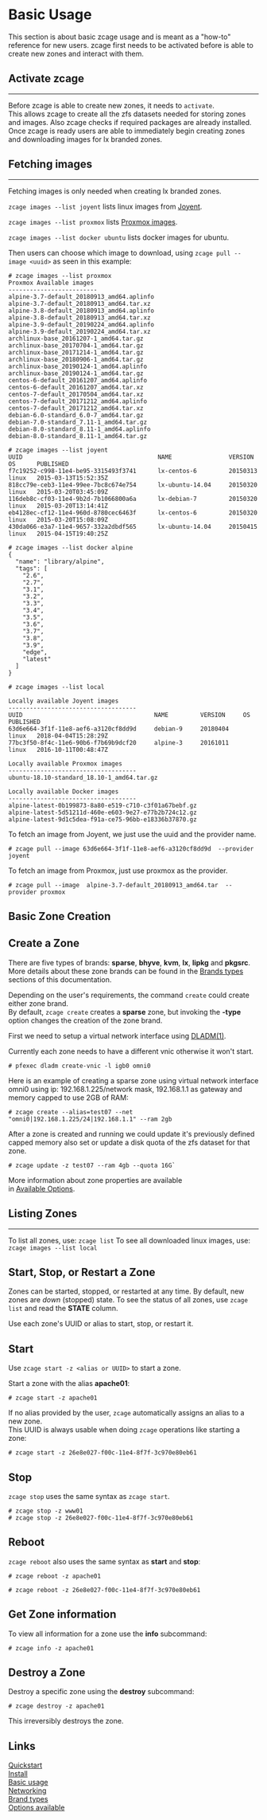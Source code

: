 # Basic Usage

This section is about basic zcage usage and is meant as a "how-to"
reference for new users.
zcage first needs to be activated before is able to create new zones
and interact with them.
  
  
## Activate zcage
-----------------

Before zcage is able to create new zones, it needs to `activate`.  
This allows zcage to create all the zfs datasets needed for storing zones 
and images. Also zcage checks if required packages are already installed.
Once zcage is ready  users are able to immediately
begin creating zones and downloading images for lx branded zones.

## Fetching images 
------------------
Fetching images is only needed when creating lx branded zones. 
  
`zcage images --list joyent` lists linux images from [Joyent](https://www.joyent.com/).
  
`zcage images --list proxmox` lists [Proxmox images](https://www.proxmox.com/en/).
  
`zcage images --list docker ubuntu` lists docker images for ubuntu.
  
Then users can choose which image to download, using 
`zcage pull --image <uuid>` as seen in this example:

```
# zcage images --list proxmox
Proxmox Available images
-------------------------
alpine-3.7-default_20180913_amd64.aplinfo
alpine-3.7-default_20180913_amd64.tar.xz
alpine-3.8-default_20180913_amd64.aplinfo
alpine-3.8-default_20180913_amd64.tar.xz
alpine-3.9-default_20190224_amd64.aplinfo
alpine-3.9-default_20190224_amd64.tar.xz
archlinux-base_20161207-1_amd64.tar.gz
archlinux-base_20170704-1_amd64.tar.gz
archlinux-base_20171214-1_amd64.tar.gz
archlinux-base_20180906-1_amd64.tar.gz
archlinux-base_20190124-1_amd64.aplinfo
archlinux-base_20190124-1_amd64.tar.gz
centos-6-default_20161207_amd64.aplinfo
centos-6-default_20161207_amd64.tar.xz
centos-7-default_20170504_amd64.tar.xz
centos-7-default_20171212_amd64.aplinfo
centos-7-default_20171212_amd64.tar.xz
debian-6.0-standard_6.0-7_amd64.tar.gz
debian-7.0-standard_7.11-1_amd64.tar.gz
debian-8.0-standard_8.11-1_amd64.aplinfo
debian-8.0-standard_8.11-1_amd64.tar.gz
```
   
```
# zcage images --list joyent
UUID                                      NAME                VERSION     OS      PUBLISHED
f7c19252-c998-11e4-be95-3315493f3741      lx-centos-6         20150313    linux   2015-03-13T15:52:35Z
818cc79e-ceb3-11e4-99ee-7bc8c674e754      lx-ubuntu-14.04     20150320    linux   2015-03-20T03:45:09Z
116deb8c-cf03-11e4-9b2d-7b1066800a6a      lx-debian-7         20150320    linux   2015-03-20T13:14:41Z
eb4128ec-cf12-11e4-960d-8780cec6463f      lx-centos-6         20150320    linux   2015-03-20T15:08:09Z
430da066-e3a7-11e4-9657-332a2dbdf565      lx-ubuntu-14.04     20150415    linux   2015-04-15T19:40:25Z

```
  
```
# zcage images --list docker alpine
{
  "name": "library/alpine",
  "tags": [
    "2.6",
    "2.7",
    "3.1",
    "3.2",
    "3.3",
    "3.4",
    "3.5",
    "3.6",
    "3.7",
    "3.8",
    "3.9",
    "edge",
    "latest"
  ]
}

```
  
```
# zcage images --list local

Locally available Joyent images
------------------------------------
UUID                                     NAME         VERSION     OS      PUBLISHED
63d6e664-3f1f-11e8-aef6-a3120cf8dd9d     debian-9     20180404    linux   2018-04-04T15:28:29Z
77bc3f50-8f4c-11e6-90b6-f7b69b9dcf20     alpine-3     20161011    linux   2016-10-11T00:48:47Z

Locally available Proxmox images
------------------------------------
ubuntu-18.10-standard_18.10-1_amd64.tar.gz

Locally available Docker images
------------------------------------
alpine-latest-0b199873-8a80-e519-c710-c3f01a67bebf.gz
alpine-latest-5d51211d-460e-e603-9e27-e77b2b724c12.gz
alpine-latest-9d1c5dea-f91a-ce75-96bb-e18336b37870.gz

```
   
To fetch an image from Joyent, we just use the uuid and the provider name.
  
```
# zcage pull --image 63d6e664-3f1f-11e8-aef6-a3120cf8dd9d  --provider joyent
``` 
   
To fetch an image from Proxmox, just use proxmox as the provider.
```
# zcage pull --image  alpine-3.7-default_20180913_amd64.tar  --provider proxmox
```
  
## Basic Zone Creation
   

Create a Zone 
-------------

There are five types of brands: **sparse**, **bhyve**, **kvm**, **lx**, **lipkg** and
**pkgsrc**. More details about these zone brands can be found in the 
[Brands types](https://github.com/cneira/zcage/blob/master/docs/brand-types.md) sections of this documentation. 

Depending on the user's requirements, the command `create` could create either zone brand.  
By default, `zcage create` creates a **sparse** zone, but invoking the
**-type** option changes the creation of the zone brand. 

First we need to setup a virtual network interface using [DLADM(1)](https://illumos.org/man/1M/dladm).  

Currently each zone needs to have a different vnic otherwise it won't start.
   
```
# pfexec dladm create-vnic -l igb0 omni0
```
  
Here is an example of creating a sparse zone using virtual network interface 
omni0 using ip: 192.168.1.225/network mask, 192.168.1.1 as gateway and memory 
capped to use 2GB of RAM:  

```
# zcage create --alias=test07 --net "omni0|192.168.1.225/24|192.168.1.1" --ram 2gb
```
   

After a zone is created and running we could update it's previously defined capped memory 
also set or update a disk quota of the zfs dataset for that zone.
   

```
# zcage update -z test07 --ram 4gb --quota 16G`
```
  

More information about zone properties are available  
in [Available Options](https://github.com/cneira/zcage/blob/master/docs/Options.md).   
  

## Listing Zones
-------------

To list all zones, use: `zcage list`
To see all downloaded linux images, use: `zcage images --list local`


Start, Stop, or Restart a Zone
------------------------------

Zones can be started, stopped, or restarted at any time. By default, new
zones are  *down* (stopped) state. To see the status of all zones,
use `zcage list` and read the **STATE** column.
  
   
Use each zone's UUID or alias to start, stop, or restart it.

Start
------

Use `zcage start -z <alias or UUID>` to start a zone.

Start a zone with the alias **apache01**:
   
```
# zcage start -z apache01
```

If no alias provided by the user, `zcage` automatically assigns an alias to a new zone.  
This UUID is always usable when doing `zcage` operations like starting a zone:
   

```
# zcage start -z 26e8e027-f00c-11e4-8f7f-3c970e80eb61
```


Stop
-----

`zcage stop` uses the same syntax as `zcage start`.

```
# zcage stop -z www01
# zcage stop -z 26e8e027-f00c-11e4-8f7f-3c970e80eb61
```

Reboot
--------
  
`zcage reboot` also uses the same syntax as **start** and **stop**:

```
# zcage reboot -z apache01

# zcage reboot -z 26e8e027-f00c-11e4-8f7f-3c970e80eb61
```

Get Zone information 
----------------------
  
   
To view all information for a zone use the **info** subcommand:
   
```
# zcage info -z apache01
```

Destroy a Zone
--------------

Destroy a specific zone using the **destroy** subcommand:
   
```
# zcage destroy -z apache01
```
  
<aside class="warning">
 This irreversibly destroys the zone. 
</aside>
  
## Links

   [Quickstart](https://github.com/cneira/zcage/blob/master/docs/quickstart.md)  
   [Install](https://github.com/cneira/zcage/blob/master/docs/install.md)  
   [Basic usage](https://github.com/cneira/zcage/blob/master/docs/basic-use.md)  
   [Networking](https://github.com/cneira/zcage/blob/master/docs/networking.md)  
   [Brand types](https://github.com/cneira/zcage/blob/master/docs/brand-types.md)  
   [Options available](https://github.com/cneira/zcage/blob/master/docs/Options.md)    
